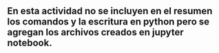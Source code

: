 ## En esta actividad no se incluyen en el resumen los comandos y la escritura en python pero se agregan los archivos creados en jupyter notebook. 
